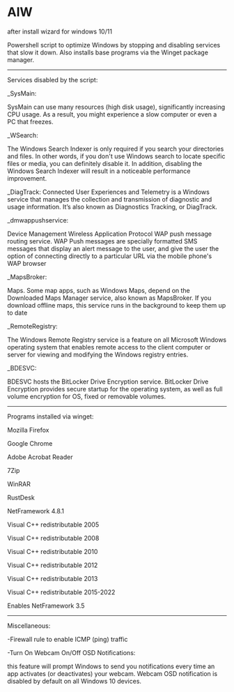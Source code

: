 # AIW
after install wizard for windows 10/11
                                                                                          

Powershell script to optimize Windows by stopping and disabling services that slow it down. Also installs base programs via the Winget package manager.

----------------------------------------------------------------------------------------------------------------------------------------------------------------------------------------------------------------------
Services disabled by the script:

_SysMain:

SysMain can use many resources (high disk usage), significantly increasing CPU usage.
As a result, you might experience a slow computer or even a PC that freezes. 

_WSearch:

The Windows Search Indexer is only required if you search your directories and files.
In other words, if you don't use Windows search to locate specific files or media,
you can definitely disable it. In addition, disabling the Windows Search Indexer will
result in a noticeable performance improvement.

_DiagTrack:
Connected User Experiences and Telemetry is a Windows service that manages the collection
and transmission of diagnostic and usage information. It’s also known as Diagnostics Tracking, or DiagTrack.

_dmwappushservice:

Device Management Wireless Application Protocol WAP push message routing service.
WAP Push messages are specially formatted SMS messages that display an alert message to the user, and give the user the option of connecting directly to a particular URL via the mobile phone's WAP browser

_MapsBroker:

Maps. Some map apps, such as Windows Maps, depend on the Downloaded Maps Manager service, also known as MapsBroker. If you download offline maps, this service runs in the background to keep them up to date

_RemoteRegistry:

The Windows Remote Registry service is a feature on all Microsoft Windows operating system that enables remote access to the client computer or server for viewing and modifying the Windows registry entries.

_BDESVC:

BDESVC hosts the BitLocker Drive Encryption service. BitLocker Drive Encryption provides secure startup for the operating system, as well as full volume encryption for OS, fixed or removable volumes.

----------------------------------------------------------------------------------------------------------------------------------------------------------------------------------------------------------------------
Programs installed via winget:

Mozilla Firefox

Google Chrome

Adobe Acrobat Reader

7Zip

WinRAR

RustDesk

NetFramework 4.8.1

Visual C++ redistributable 2005

Visual C++ redistributable 2008

Visual C++ redistributable 2010

Visual C++ redistributable 2012

Visual C++ redistributable 2013

Visual C++ redistributable 2015-2022

Enables NetFramework 3.5

----------------------------------------------------------------------------------------------------------------------------------------------------------------------------------------------------------------------

Miscellaneous:

-Firewall rule to enable ICMP (ping) traffic

-Turn On Webcam On/Off OSD Notifications:

this feature will prompt Windows to send you notifications every time an app activates
(or deactivates) your webcam. Webcam OSD notification is disabled by default on all Windows 10 devices. 
